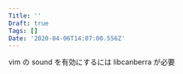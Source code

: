 ```yaml
---
Title: ''
Draft: true
Tags: []
Date: '2020-04-06T14:07:00.556Z'
---
```


<!--more-->

vim の sound を有効にするには libcanberra が必要
